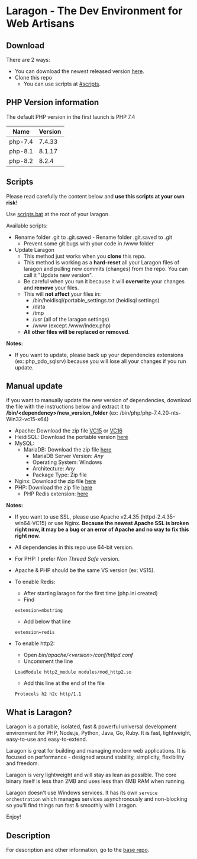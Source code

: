 # Laragon - The Dev Environment for Web Artisans

## Download

There are 2 ways:

- You can download the newest released version [here](https://github.com/Phu1237/laragon/releases).
- Clone this repo
  - You can use scripts at [#scripts](#scripts).

## PHP Version information

The default PHP version in the first launch is PHP 7.4

|Name|Version|
|-|-|
|php-7.4|7.4.33|
|php-8.1|8.1.17|
|php-8.2|8.2.4|

## Scripts

Please read carefully the content below and **use this scripts at your own risk**!

Use [scripts.bat](scripts.bat) at the root of your laragon.

Available scripts:

- Rename folder .git to .git.saved - Rename folder .git.saved to .git
  - Prevent some git bugs with your code in /www folder
- Update Laragon
  - This method just works when you **clone** this repo.
  - This method is working as a **hard-reset** all your Laragon files of laragon and pulling new commits (changes) from the repo. You can call it "Update new version".
  - Be careful when you run it because it will **overwrite** your changes and **remove** your files.
  - This will **not affect** your files in:
    - /bin/heidisql/portable_settings.txt (heidisql settings)
    - /data
    - /tmp
    - /usr (all of the laragon settings)
    - /www (except /www/index.php)
  - **All other files will be replaced or removed**.

**Notes:**

- If you want to update, please back up your dependencies extensions (ex: php_pdo_sqlsrv) because you will lose all your changes if you run update.

## Manual update

If you want to manually update the new version of dependencies, download the file with the instructions below and extract it to **/bin/\<dependency\>/new_version_folder** (ex: /bin/php/php-7.4.20-nts-Win32-vc15-x64)

- Apache: Download the zip file [VC15](https://www.apachelounge.com/download/VC15/) or [VC16](https://www.apachelounge.com/download/)
- HeidiSQL: Download the portable version [here](https://www.heidisql.com/download.php)
- MySQL:
  - MariaDB: Download the zip file [here](https://mariadb.org/download/)
    - MariaDB Server Version: *Any*
    - Operating System: Windows
    - Architecture: *Any*
    - Package Type: Zip file
- Nginx: Download the zip file [here](http://nginx.org/en/download.html)
- PHP: Download the zip file [here](https://windows.php.net/download/)
    - PHP Redis extension: [here](https://pecl.php.net/package/redis)

**Notes:**

- If you want to use SSL, please use Apache v2.4.35 (httpd-2.4.35-win64-VC15) or use Nginx. **Because the newest Apache SSL is broken right now, it may be a bug or an error of Apache and no way to fix this right now**.
- All dependencies in this repo use 64-bit version.
- For PHP: I prefer *Non Thread Safe* version.
- Apache & PHP should be the same VS version (ex: VS15).
- To enable Redis:
  - After starting laragon for the first time (php.ini created)
  - Find

  ```text
  extension=mbstring
  ```

  - Add below that line

  ```text
  extension=redis
  ```

- To enable http2:
  - Open *bin/apache/\<version>/conf/httpd.conf*
  - Uncomment the line

  ```text
  LoadModule http2_module modules/mod_http2.so
  ```

  - Add this line at the end of the file

  ```text
  Protocols h2 h2c http/1.1
  ```

## What is Laragon?

Laragon is a portable, isolated, fast & powerful universal development environment for PHP, Node.js, Python, Java, Go, Ruby. It is fast, lightweight, easy-to-use and easy-to-extend.

Laragon is great for building and managing modern web applications. It is focused on performance  - designed around stability, simplicity, flexibility and freedom.

Laragon is very lightweight and will stay as lean as possible. The core binary itself is less than 2MB and uses less than 4MB RAM when running.

Laragon doesn't use Windows services. It has its own `service orchestration` which manages services asynchronously and non-blocking so you'll find things run fast & smoothly with Laragon.

Enjoy!

## Description

For description and other information, go to the [base repo](https://github.com/leokhoa/laragon).

